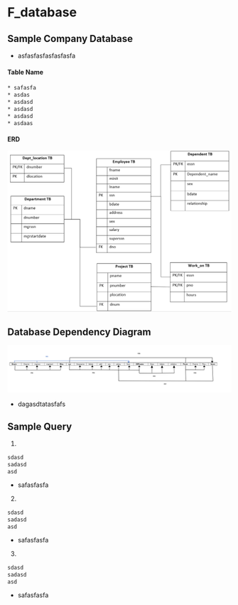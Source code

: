 # F_database


## Sample Company Database
* asfasfasfasfasfasfa
#### Table Name
    * safasfa
    * asdas
    * asdasd
    * asdasd
    * asdasd
    * asdaas
#### ERD
![Alt](https://github.com/Rllein1/F_database/blob/main/db.png)

## Database Dependency Diagram
![Alt](https://github.com/Rllein1/F_database/blob/main/FDD.png)
* dagasdtatasfafs

## Sample Query
1.
```
sdasd
sadasd
asd
```
* safasfasfa

2.
```
sdasd
sadasd
asd
```
* safasfasfa

3.
```
sdasd
sadasd
asd
```
* safasfasfa

